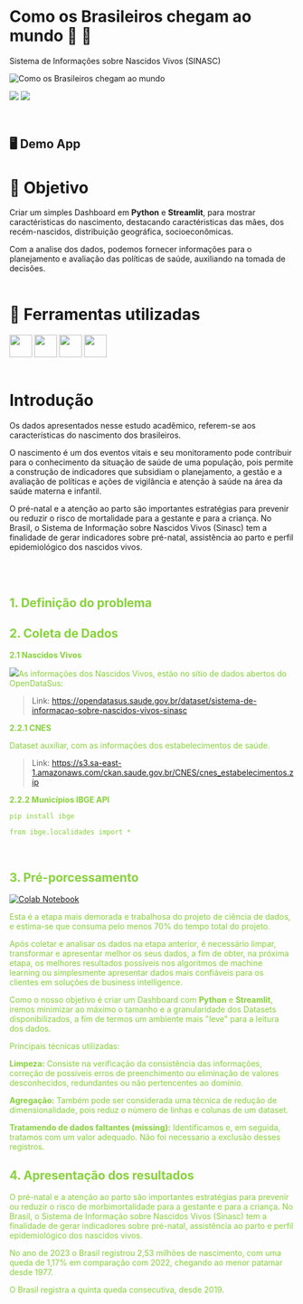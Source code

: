 # Como os Brasileiros chegam ao mundo 🤰 👶
Sistema de Informações sobre Nascidos Vivos (SINASC)

![Como os Brasileiros chegam ao mundo](https://github.com/gabrielmprata/nascidos_vivos/assets/119508139/27bbf386-0805-455d-aa9b-06848ee5d204)


<p align="left">
<img src="http://img.shields.io/static/v1?label=STATUS&message=EM%20DESENVOLVIMENTO&color=RED&style=for-the-badge" #vitrinedev/>  

<img src="http://img.shields.io/static/v1?label=vers%C3%A3o%20do%20projeto&message=v1.0.0&color=red&style=for-the-badge&logo=github"/>
</p>
<br>

## 🖥️ Demo App

# :radio_button: Objetivo 
Criar um simples Dashboard em **Python** e **Streamlit**, para mostrar caractéristicas do nascimento, destacando caractéristicas das mães, dos recém-nascidos, distribuição geográfica, socioeconômicas.

Com a analise dos dados, podemos fornecer informações para o planejamento e avaliação das políticas de saúde, auxiliando na tomada de decisões.
<br><br>
# :hammer: Ferramentas utilizadas
<img loading="lazy" src="https://cdn.jsdelivr.net/gh/devicons/devicon@latest/icons/python/python-original.svg" width="40" height="40"/> <img src="https://cdn.jsdelivr.net/gh/devicons/devicon@latest/icons/pandas/pandas-original-wordmark.svg" width="40" height="40"/>   <img loading="lazy" src="https://cdn.jsdelivr.net/gh/devicons/devicon@latest/icons/plotly/plotly-original-wordmark.svg" width="40" height="40"/>  <img loading="lazy" src="https://cdn.jsdelivr.net/gh/devicons/devicon@latest/icons/streamlit/streamlit-original-wordmark.svg" width="40" height="40"/>
<br></br>
# Introdução

Os dados apresentados nesse estudo acadêmico, referem-se aos características do nascimento dos brasileiros.

O nascimento é um dos eventos vitais e seu monitoramento pode contribuir para o conhecimento da situação de saúde de uma população, pois permite a construção de indicadores que subsidiam o planejamento, a gestão e a avaliação de políticas e ações de vigilância e atenção à saúde na área da saúde materna e infantil.

O pré-natal e a atenção ao parto são importantes estratégias para prevenir ou reduzir o risco de mortalidade para a gestante e para a criança.
No Brasil, o Sistema de Informação sobre Nascidos Vivos (Sinasc) tem a finalidade de gerar indicadores sobre pré-natal, assistência ao parto e perfil epidemiológico dos nascidos vivos.

<br><br>
###
## **<font color=#85d338> 1. Definição do problema**
>
###
## **<font color=#85d338> 2. Coleta de Dados**
>
**2.1 Nascidos Vivos**
>
<p align="left"><img src="https://github.com/gabrielmprata/nascidos_vivos/assets/119508139/b694a34c-eb8f-4498-9129-0a29a98492a5"></img>As informações dos Nascidos Vivos, estão no sítio de dados abertos do OpenDataSus:</p>

> Link: https://opendatasus.saude.gov.br/dataset/sistema-de-informacao-sobre-nascidos-vivos-sinasc

>
**2.2.1 CNES**
>
Dataset auxiliar, com as informações dos estabelecimentos de saúde.
>
> Link: https://s3.sa-east-1.amazonaws.com/ckan.saude.gov.br/CNES/cnes_estabelecimentos.zip
>
**2.2.2 Municípios IBGE API**
>
```
pip install ibge
```
>
```
from ibge.localidades import *
```
<br>

## **<font color=#85d338> 3. Pré-porcessamento**
>
[![Colab Notebook](https://colab.research.google.com/assets/colab-badge.svg)](https://colab.research.google.com/drive/1mulsenF2L_Vjm-yDFTv0t2o74Mhqx49L)
>
Esta é a etapa mais demorada e trabalhosa do projeto de ciência de dados, e estima-se que consuma pelo menos 70% do tempo total do projeto.
>
Após coletar e analisar os dados na etapa anterior, é necessário limpar, transformar e apresentar melhor os seus dados, a fim de obter, na próxima etapa, os melhores resultados possíveis nos algoritmos de machine learning ou simplesmente apresentar dados mais confiáveis para os clientes em soluções de
business intelligence.
>
Como o nosso objetivo é criar um Dashboard com **Python** e **Streamlit**, iremos minimizar ao máximo o tamanho e a granularidade dos Datasets disponibilizados, a fim de termos um ambiente mais "leve" para a leitura dos dados.
>
Principais técnicas utilizadas:
>
**Limpeza:** Consiste na verificação da consistência das informações, correção de possíveis erros de preenchimento ou eliminação de valores desconhecidos, redundantes ou não pertencentes ao domínio.
>
**Agregação:** Também pode ser considerada uma técnica de redução de dimensionalidade, pois reduz o número de linhas e colunas de um dataset.
>
**Tratamendo de dados faltantes (missing):** Identificamos e, em seguida, tratamos com um valor adequado. Não foi necessario a exclusão desses registros.
>
## **<font color=#85d338> 4. Apresentação dos resultados**
>
O pré-natal e a atenção ao parto são importantes estratégias para prevenir ou reduzir o risco de morbimortalidade para a gestante e para a criança. No Brasil, o Sistema de Informação sobre Nascidos Vivos (Sinasc) tem a finalidade de gerar indicadores sobre pré-natal, assistência ao parto e perfil epidemiológico dos nascidos vivos.
>
No ano de 2023 o Brasil registrou 2,53 milhões de nascimento, com uma queda de 1,17% em comparação com 2022, chegando ao menor patamar desde 1977.
>
O Brasil registra a quinta queda consecutiva, desde 2019.
>
